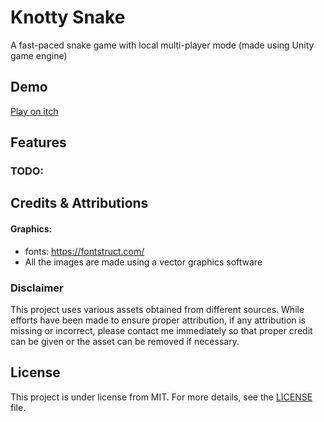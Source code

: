# Knotty Snake

A fast-paced snake game with local multi-player mode (made using Unity game engine)

## Demo

[Play on itch](https://mockjoke.itch.io/knotty-snake)

[//]: # (<p align="center">)

[//]: # (    <img src="README-Resources/Start-Screen.png" alt="Start-Screen" width="300px">)

[//]: # (    <img src="README-Resources/CharacterSelection-Menu.png" alt="CharacterSelection-Menu" width="300px">)

[//]: # (</p>)

[//]: # (<p align="center">)

[//]: # (    <img src="README-Resources/Gameplay-Level2.png" alt="Gameplay-Level2" width="300px">)

[//]: # (    <img src="README-Resources/Gameplay-Level3.png" alt="Gameplay-Level3" width="300px">)

[//]: # (</p>)

[//]: # (<p align="center">)

[//]: # (    <img src="README-Resources/Gameplay-Level4.png" alt="Gameplay-Level4" width="300px">)

[//]: # (    <img src="README-Resources/ExtraLives-Menu.png" alt="ExtraLives-Menu" width="300px">)

[//]: # (</p>)

## Features

[//]: # (- 2D platformer character with all basic mechanics i.e. movement, flipping, jump-extra jump, wall grab & wall jump, dash, animations)

[//]: # (- 2D patrolling & basic shooting AI for enemies)

[//]: # (- Multiple physics & joint based traps)

[//]: # (- Character selection with unique movement abilities for each character)

[//]: # (- AudioManager to play specific or randomised background music, to play sound effects, to change music on level change etc.)

[//]: # (- Level system)

[//]: # (- Checkpoint system & respawn)

[//]: # (- Simple PlayerPrefs based save system covering all necessary fields)

[//]: # (- UI/UX for game states &#40;win, lose, pause&#41;, health, title screen etc.)

### TODO:

[//]: # (- [x] Upgrade to new input system)

[//]: # (- [ ] Gamepad support for UI/UX )

[//]: # (- [ ] Input rebinding)

[//]: # (- [x] Wall Climb & Jump)

[//]: # (- [ ] More unique enemies)

[//]: # (- [ ] Background scrolling)

[//]: # (- [ ] Player character with combat support)

[//]: # (- [ ] Screen Transition Fade In/out)

## Credits & Attributions

[//]: # (#### Utilities:)

[//]: # (- https://aseprite.org/)

#### Graphics:
- fonts: https://fontstruct.com/
- All the images are made using a vector graphics software

[//]: # (#### Sounds: )

[//]: # (- https://freesound.org/people/RHumphries/packs/117/)

[//]: # (- https://www.freesfx.co.uk/)

### Disclaimer

This project uses various assets obtained from different sources. While efforts have been made to ensure proper attribution, if any attribution is missing or incorrect, please contact me immediately so that proper credit can be given or the asset can be removed if necessary.

## License

This project is under license from MIT. For more details, see the [LICENSE](LICENSE) file.

